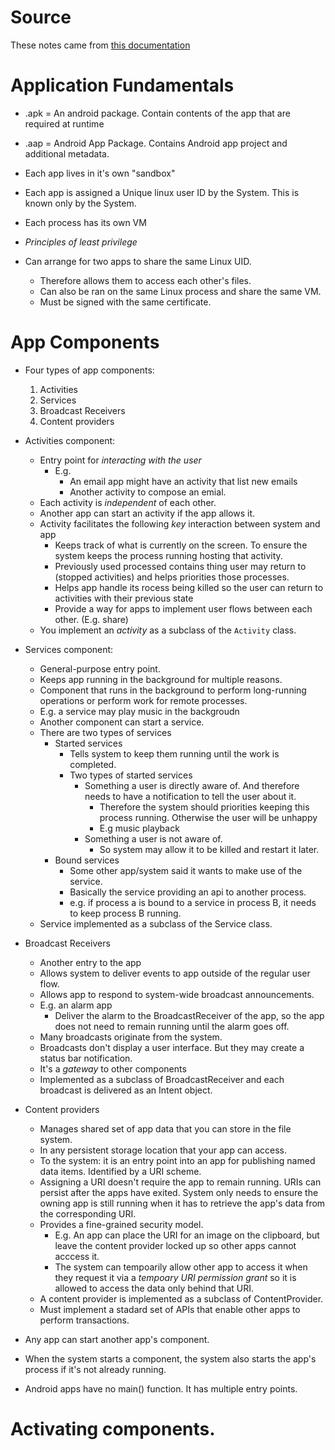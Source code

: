# Source
These notes came from [this documentation](https://developer.android.com/guide/components/fundamentals?hl=en#Components)
# Application Fundamentals
- .apk = An android package. Contain contents of the app that are required at runtime
- .aap = Android App Package. Contains Android app project and additional metadata.

- Each app lives in it's own "sandbox"
- Each app is assigned a Unique linux user ID by the System. This is known only by the System.
- Each process has its own VM

- *Principles of least privilege*
- Can arrange for two apps to share the same Linux UID.
    - Therefore allows them to access each other's files.
    - Can also be ran on the same Linux process and share the same VM.
    - Must be signed with the same certificate.

# App Components
- Four types of app components:
    1. Activities
    2. Services
    3. Broadcast Receivers
    4. Content providers

- Activities component:
  - Entry point for *interacting with the user*
    - E.g.
      - An email app might have an activity that list new emails
      - Another activity to compose an emial.
  - Each activity is *independent* of each other.
  - Another app can start an activity if the app allows it.
  - Activity facilitates the following *key* interaction between system and app
    - Keeps track of what is currently on the screen. To ensure the system keeps the process running hosting that activity.
    - Previously used processed contains thing user may return to (stopped activities) and helps priorities those processes.
    - Helps app handle its rocess being killed so the user can return to activities with their previous state
    - Provide a way for apps to implement user flows between each other. (E.g. share)
  - You implement an *activity* as a subclass of the `Activity` class.
- Services component:
  - General-purpose entry point.
  - Keeps app running in the background for multiple reasons.
  - Component that runs in the background to perform long-running operations or perform work for remote processes.
  - E.g. a service may play music in the backgroudn
  - Another component can start a service.
  - There are two types of services
    - Started services
      - Tells system to keep them running until the work is completed.
      - Two types of started services
        - Something a user is directly aware of. And therefore needs to have a notification to tell the user about it.
          - Therefore the system should priorities keeping this process running. Otherwise the user will be unhappy
          - E.g music playback
        - Something a user is not aware of.
          - So system may allow it to be killed and restart it later.
    - Bound services
      - Some other app/system said it wants to make use of the service.
      - Basically the service providing an api to another process.
      - e.g. if process a is bound to a service in process B, it needs to keep process B running.
  - Service implemented as a subclass of the Service class.
- Broadcast Receivers
  - Another entry to the app
  - Allows system to deliver events to app outside of the regular user flow.
  - Allows app to respond to system-wide broadcast announcements.
  - E.g. an alarm app
    - Deliver the alarm to the BroadcastReceiver of the app, so the app does not need to remain running until the alarm goes off.
  - Many broadcasts originate from the system.
  - Broadcasts don't display a user interface. But they may create a status bar notification.
  - It's a *gateway* to other components
  - Implemented as a subclass of BroadcastReceiver and each broadcast is delivered as an Intent object.
- Content providers
  - Manages shared set of app data that you can store in the file system. 
  - In any persistent storage location that your app can access.
  - To the system: it is an entry point into an app for publishing named data items. Identified by a URI scheme.
  - Assigning a URI doesn't require the app to remain running. URIs can persist after the apps have exited. System only needs to ensure the owning app is still running when it has to retrieve the app's data from the corresponding URI.
  - Provides a fine-grained security model.
    - E.g. An app can place the URI for an image on the clipboard, but leave the content provider locked up so other apps cannot acccess it.
    - The system can tempoarily allow other app to access it when they request it via a *tempoary URI permission grant* so it is allowed to access the data only behind that URI.
  - A content provider is implemented as a subclass of ContentProvider.
  - Must implement a stadard set of APIs that enable other apps to perform transactions.

- Any app can start another app's component.
- When the system starts a component, the system also starts the app's process if it's not already running.
- Android apps have no main() function. It has multiple entry points.

# Activating components.
